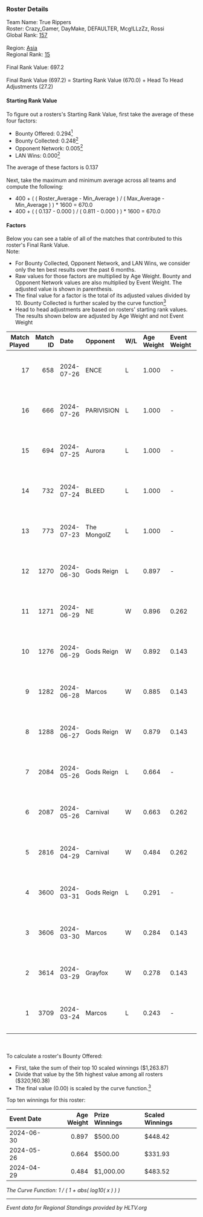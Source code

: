 ### Roster Details<br />
Team Name: True Rippers<br />
Roster: Crazy_Gamer, DayMake, DEFAULTER, Mcg!LLzZz, Rossi<br />
Global Rank: [157](../standings_global.md)<br />
<br />
Region: [Asia]( ../standings_asia.md)<br />
Regional Rank: [15]( ../standings_asia.md)<br />
<br />
Final Rank Value:  697.2<br />
<br />
Final Rank Value (697.2) = Starting Rank Value (670.0) + Head To Head Adjustments (27.2)<br />

#### Starting Rank Value<br />
To figure out a rosters's Starting Rank Value, first take the average of these four factors:<br />
- Bounty Offered: 0.294[<sup>1</sup>](#table2)
- Bounty Collected: 0.248[<sup>2</sup>](#table1)
- Opponent Network: 0.005[<sup>2</sup>](#table1)
- LAN Wins: 0.000[<sup>2</sup>](#table1)

The average of these factors is 0.137<br />
<br />
Next, take the maximum and minimum average across all teams and compute the following:<br />
- 400 + ( ( Roster_Average - Min_Average ) / ( Max_Average - Min_Average ) ) * 1600 = 670.0
- 400 + ( ( 0.137 - 0.000 ) / ( 0.811 - 0.000 ) ) * 1600 = 670.0


#### Factors<br />
Below you can see a table of all of the matches that contributed to this roster's Final Rank Value.<br />
Note:<br />

- For Bounty Collected, Opponent Network, and LAN Wins, we consider only the ten best results over the past 6 months.
- Raw values for those factors are multiplied by Age Weight. Bounty and Opponent Network values are also multiplied by Event Weight. The adjusted value is shown in parenthesis.
- The final value for a factor is the total of its adjusted values divided by 10. Bounty Collected is further scaled by the curve function[<sup>3</sup>](#curveFunction)
- Head to head adjustments are based on rosters' starting rank values. The results shown below are adjusted by Age Weight and not Event Weight
<span id="table1"></span><br />


| Match Played | Match ID | Date       | Opponent    | W/L | Age Weight | Event Weight | Bounty Collected | Opponent Network | LAN Wins  | H2H Adj. | Roster                                             |
| -: | -: | :- | :- | :- | :- | :- | :- | :- | :- | -: | :- |
|           17 |      658 | 2024-07-26 | ENCE        | L   | 1.000      | -            | -                | -                | -         |    -0.91 | Crazy_Gamer, DayMake, DEFAULTER, Mcg!LLzZz, Rossi  |
|           16 |      666 | 2024-07-26 | PARIVISION  | L   | 1.000      | -            | -                | -                | -         |    -3.12 | Crazy_Gamer, DayMake, DEFAULTER, Mcg!LLzZz, Rossi  |
|           15 |      694 | 2024-07-25 | Aurora      | L   | 1.000      | -            | -                | -                | -         |    -0.52 | Crazy_Gamer, DayMake, DEFAULTER, Mcg!LLzZz, Rossi  |
|           14 |      732 | 2024-07-24 | BLEED       | L   | 1.000      | -            | -                | -                | -         |    -1.31 | Crazy_Gamer, DayMake, DEFAULTER, Mcg!LLzZz, Rossi  |
|           13 |      773 | 2024-07-23 | The MongolZ | L   | 1.000      | -            | -                | -                | -         |    -0.10 | Crazy_Gamer, DayMake, DEFAULTER, Mcg!LLzZz, Rossi  |
|           12 |     1270 | 2024-06-30 | Gods Reign  | L   | 0.897      | -            | -                | -                | -         |   -12.50 | Crazy_Gamer, DayMake, DEFAULTER, Mcg!LLzZz, Rossi  |
|           11 |     1271 | 2024-06-29 | NE          | W   | 0.896      | 0.262        | 0.000 (0.000)    | 0.000 (0.000)    | 0 (0.000) |     4.13 | Crazy_Gamer, DayMake, DEFAULTER, Mcg!LLzZz, Rossi  |
|           10 |     1276 | 2024-06-29 | Gods Reign  | W   | 0.892      | 0.143        | 0.034 (0.004)    | 0.178 (0.023)    | 0 (0.000) |    15.95 | Crazy_Gamer, DayMake, DEFAULTER, Mcg!LLzZz, Rossi  |
|            9 |     1282 | 2024-06-28 | Marcos      | W   | 0.885      | 0.143        | 0.000 (0.000)    | 0.034 (0.004)    | 0 (0.000) |     7.01 | Crazy_Gamer, DayMake, DEFAULTER, Mcg!LLzZz, Rossi  |
|            8 |     1288 | 2024-06-27 | Gods Reign  | W   | 0.879      | 0.143        | 0.034 (0.004)    | 0.178 (0.022)    | 0 (0.000) |    16.80 | Crazy_Gamer, DayMake, DEFAULTER, Mcg!LLzZz, Rossi  |
|            7 |     2084 | 2024-05-26 | Gods Reign  | L   | 0.664      | -            | -                | -                | -         |    -8.11 | Crazy_Gamer, DayMake, DEFAULTER, Mcg!LLzZz, Rossi  |
|            6 |     2087 | 2024-05-26 | Carnival    | W   | 0.663      | 0.262        | 0.002 (0.000)    | 0.000 (0.000)    | 0 (0.000) |     6.35 | Crazy_Gamer, DayMake, DEFAULTER, Mcg!LLzZz, Rossi  |
|            5 |     2816 | 2024-04-29 | Carnival    | W   | 0.484      | 0.262        | 0.002 (0.000)    | 0.000 (0.000)    | 0 (0.000) |     4.85 | Crazy_Gamer, DEFAULTER, Gh0sTTTT, Mcg!LLzZz, Rossi |
|            4 |     3600 | 2024-03-31 | Gods Reign  | L   | 0.291      | -            | -                | -                | -         |    -3.60 | Crazy_Gamer, DEFAULTER, Gh0sTTTT, Mcg!LLzZz, Rossi |
|            3 |     3606 | 2024-03-30 | Marcos      | W   | 0.284      | 0.143        | 0.000 (0.000)    | 0.009 (0.000)    | 0 (0.000) |     3.61 | Crazy_Gamer, DEFAULTER, Gh0sTTTT, Mcg!LLzZz, Rossi |
|            2 |     3614 | 2024-03-29 | Grayfox     | W   | 0.278      | 0.143        | 0.000 (0.000)    | 0.002 (0.000)    | 0 (0.000) |     3.25 | Crazy_Gamer, DEFAULTER, Gh0sTTTT, Mcg!LLzZz, Rossi |
|            1 |     3709 | 2024-03-24 | Marcos      | L   | 0.243      | -            | -                | -                | -         |    -4.55 | Anasasis, Crazy_Gamer, DEFAULTER, Mcg!LLzZz, Rossi |

<br />
<span id="table2"></span><br />
To calculate a roster's Bounty Offered:<br />

- First, take the sum of their top 10 scaled winnings ($1,263.87)
- Divide that value by the 5th highest value among all rosters ($320,160.38)
- The final value (0.00) is scaled by the curve function.[<sup>3</sup>](#curveFunction)

Top ten winnings for this roster:<br />

| Event Date | Age Weight | Prize Winnings | Scaled Winnings |
| :- | -: | :- | :- |
| 2024-06-30 |      0.897 | $500.00        | $448.42         |
| 2024-05-26 |      0.664 | $500.00        | $331.93         |
| 2024-04-29 |      0.484 | $1,000.00      | $483.52         |


<span id="curveFunction"></span>_The Curve Function: 1 / ( 1 + abs( log10( x ) ) )_<br />

---
_Event data for Regional Standings provided by HLTV.org_<br />
